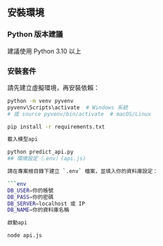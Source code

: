## 安裝環境

### Python 版本建議
建議使用 Python 3.10 以上

### 安裝套件

請先建立虛擬環境，再安裝依賴：

```bash
python -m venv pyvenv
pyvenv\Scripts\activate  # Windows 系統
# 或 source pyvenv/bin/activate  # macOS/Linux

pip install -r requirements.txt

載入模型api

python predict_api.py
## 環境設定（.env）(api.js)

請在專案根目錄下建立 `.env` 檔案，並填入你的資料庫設定：

```env
DB_USER=你的帳號
DB_PASS=你的密碼
DB_SERVER=localhost 或 IP
DB_NAME=你的資料庫名稱

啟動api

node api.js
